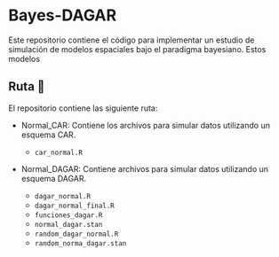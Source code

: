 # Bayes-DAGAR

Este repositorio contiene el código para implementar un estudio de simulación de modelos espaciales bajo el paradigma bayesiano. Estos modelos 

## Ruta :file_folder:

El repositorio contiene las siguiente ruta:

* Normal_CAR: Contiene los archivos para simular datos utilizando un esquema CAR.
    * `car_normal.R`

* Normal_DAGAR: Contiene archivos para simular datos utilizando un esquema DAGAR.
    * `dagar_normal.R`
    * `dagar_normal_final.R`
    * `funciones_dagar.R`
    * `normal_dagar.stan`
    * `random_dagar_normal.R`
    * `random_norma_dagar.stan`


